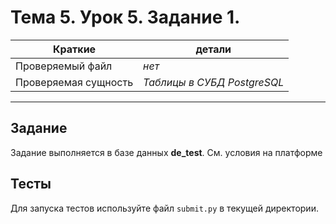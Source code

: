 # Тема 5. Урок 5. Задание 1. #

| Краткие | детали |
| --- | --- |
| Проверяемый файл     | *нет*            |
| Проверяемая сущность | *Таблицы в СУБД PostgreSQL* |

- - -
## Задание

Задание выполняется в базе данных **de_test**. 
См. условия на платформе

## Тесты

Для запуска тестов используйте файл `submit.py` в текущей директории.

